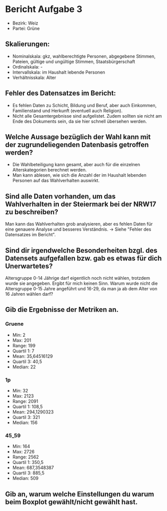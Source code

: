 # Bericht Aufgabe 3

* Bezirk: Weiz
* Partei: Grüne


## Skalierungen:
* Nominalskala: gkz, wahlberechtigte Personen, abgegebene Stimmen, Pateien, gültige und ungültige Stimmen, Staatsbürgerschaft
* Ordinalskala: - 
* Intervallskala: im Haushalt lebende Personen
* Verhältnisskala: Alter


## Fehler des Datensatzes im Bericht:
* Es fehlen Daten zu Schicht, Bildung und Beruf, aber auch Einkommen, Familienstand und Herkunft (eventuell auch Religion).
* Nicht alle Gesamtergebnisse sind aufgelistet. Zudem sollten sie nicht am Ende des Dokuments sein, da sie hier schnell übersehen werden.


## Welche Aussage bezüglich der Wahl kann mit der zugrundeliegenden Datenbasis getroffen werden?
* Die Wahlbeteiligung kann gesamt, aber auch für die einzelnen Alterskategorien berechnet werden.
* Man kann ablesen, wie sich die Anzahl der im Haushalt lebenden Personen auf das Wahlverhalten auswirkt.


## Sind alle Daten vorhanden, um das Wahlverhalten in der Steiermark bei der NRW17 zu beschreiben?
Man kann das Wahlverhalten grob analysieren, aber es fehlen Daten für eine genauere Analyse und besseres Verständnis. 
-> Siehe "Fehler des Datensatzes im Bericht". 


## Sind dir irgendwelche Besonderheiten bzgl. des Datensets aufgefallen bzw. gab es etwas für dich Unerwartetes?
Altersgruppe 0-14 Jährige darf eigentlich noch nicht wählen, trotzdem wurde sie angegeben. Ergibt für mich keinen Sinn.
Warum wurde nicht die Altersgruppe 0-15 Jahre angeführt und 16-29, da man ja ab dem Alter von 16 Jahren wählen darf?


## Gib die Ergebnisse der Metriken an.

### Gruene
* Min: 2
* Max: 201
* Range: 199
* Quartil 1: 7
* Mean: 35,64516129
* Quartil 3: 40,5
* Median: 22

### 1p
* Min: 32
* Max: 2123
* Range: 2091
* Quartil 1: 108,5
* Mean: 294,1290323
* Quartil 3: 321
* Median: 156

### 45_59
* Min: 164
* Max: 2726
* Range: 2562
* Quartil 1: 350,5
* Mean: 687,3548387
* Quartil 3: 885,5
* Median: 509


## Gib an, warum welche Einstellungen du warum beim Boxplot gewählt/nicht gewählt hast.
